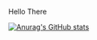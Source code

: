 Hello There

[![Anurag's GitHub stats](https://github-readme-stats.vercel.app/api?username=Reddie09)](https://github.com/anuraghazra/github-readme-stats)

